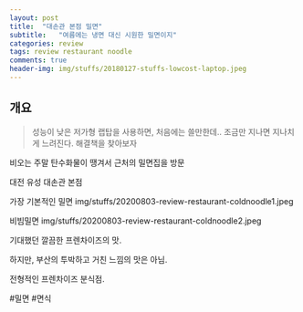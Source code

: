 ```yaml
---
layout: post
title:  "대손관 본점 밀면"
subtitle:   "여름에는 냉면 대신 시원한 밀면이지"
categories: review
tags: review restaurant noodle
comments: true
header-img: img/stuffs/20180127-stuffs-lowcost-laptop.jpeg
---
```


## 개요
> 성능이 낮은 저가형 랩탑을 사용하면, 처음에는 쓸만한데.. 조금만 지나면 지나치게 느려진다. 해결책을 찾아보자 

비오는 주말 탄수화물이 땡겨서 근처의 밀면집을 방문

대전 유성 대손관 본점

가장 기본적인 밀면
img/stuffs/20200803-review-restaurant-coldnoodle1.jpeg


비빔밀면
img/stuffs/20200803-review-restaurant-coldnoodle2.jpeg


기대했던 깔끔한 프렌차이즈의 맛.

하지만, 부산의 투박하고 거친 느낌의 맛은 아님.

전형적인 프렌차이즈 분식점.

#밀면 #면식
